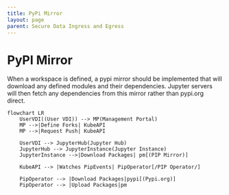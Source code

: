 ```yaml
---
title: PyPi Mirror
layout: page
parent: Secure Data Ingress and Egress
---
```


# PyPI Mirror
When a workspace is defined, a pypi mirror should be implemented that will download any defined modules and their dependencies. Jupyter servers will then fetch any dependencies from this mirror rather than pypi.org direct.

```mermaid
flowchart LR
    UserVDI((User VDI)) --> MP(Management Portal)
    MP -->|Define Forks| KubeAPI
    MP -->|Request Push| KubeAPI

    UserVDI --> JupyterHub(Jupyter Hub)
    JupyterHub --> JupyterInstance(Jupyter Instance)
    JupyterInstance -->|Download Packages| pm[(PIP Mirror)]

    KubeAPI --> |Watches PipEvents| PipOperator[/PIP Operator/] 

    PipOperator --> |Download Packages|pypi[(Pypi.org)]
    PipOperator --> |Upload Packages|pm
```